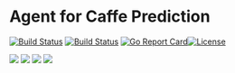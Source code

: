 # Agent for Caffe Prediction

[![Build Status](https://travis-ci.org/rai-project/caffe.svg?branch=master)](https://travis-ci.org/rai-project/caffe)
[![Build Status](https://dev.azure.com/dakkak/rai/_apis/build/status/caffe)](https://dev.azure.com/dakkak/rai/_build/latest?definitionId=15)
[![Go Report Card](https://goreportcard.com/badge/github.com/rai-project/caffe)](https://goreportcard.com/report/github.com/rai-project/caffe)[![License](https://img.shields.io/badge/License-Apache%202.0-blue.svg)](https://opensource.org/licenses/Apache-2.0)

[![](https://images.microbadger.com/badges/version/carml/caffe:ppc64le-gpu-latest.svg)](https://microbadger.com/images/carml/caffe:ppc64le-gpu-latest> 'Get your own version badge on microbadger.com') [![](https://images.microbadger.com/badges/version/carml/caffe:ppc64le-cpu-latest.svg)](https://microbadger.com/images/carml/caffe:ppc64le-cpu-latest 'Get your own version badge on microbadger.com') [![](https://images.microbadger.com/badges/version/carml/caffe:amd64-cpu-latest.svg)](https://microbadger.com/images/carml/caffe:amd64-cpu-latest 'Get your own version badge on microbadger.com') [![](https://images.microbadger.com/badges/version/carml/caffe:amd64-gpu-latest.svg)](https://microbadger.com/images/carml/caffe:amd64-gpu-latest 'Get your own version badge on microbadger.com')
